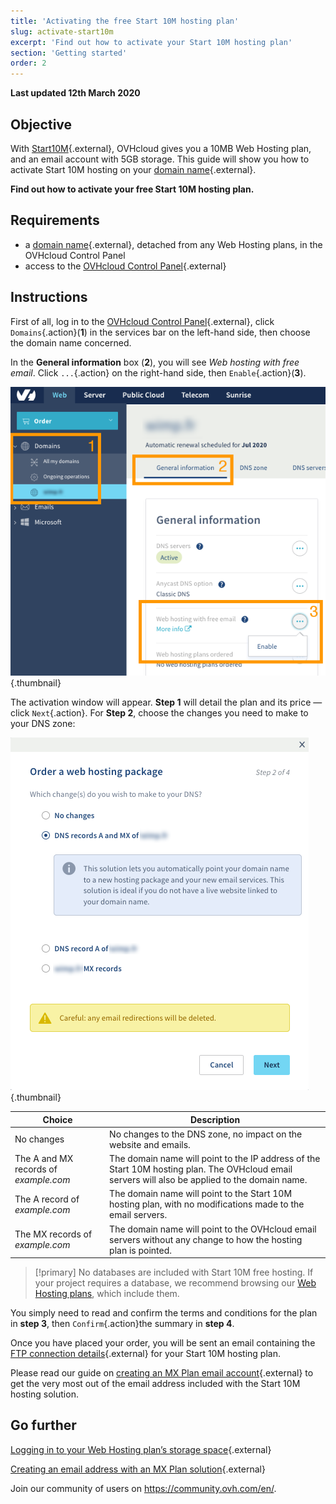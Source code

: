 ```yaml
---
title: 'Activating the free Start 10M hosting plan'
slug: activate-start10m
excerpt: 'Find out how to activate your Start 10M hosting plan'
section: 'Getting started'
order: 2
---
```


**Last updated 12th March 2020**

## Objective

With [Start10M](https://www.ovh.co.uk/domains/start10m_hosting_offer.xml){.external}, OVHcloud gives you a 10MB Web Hosting plan, and an email account with 5GB storage. This guide will show you how to activate Start 10M hosting on your [domain name](https://www.ovh.co.uk/domains/){.external}.

**Find out how to activate your free Start 10M hosting plan.**

## Requirements

- a [domain name](https://www.ovh.co.uk/domains/){.external}, detached from any Web Hosting plans, in the OVHcloud Control Panel
- access to the [OVHcloud Control Panel](https://www.ovh.com/auth/?action=gotomanager){.external}

## Instructions

First of all, log in to the [OVHcloud Control Panel](https://www.ovh.com/auth/?action=gotomanager){.external}, click `Domains`{.action}(**1**) in the services bar on the left-hand side, then choose the domain name concerned.

In the **General information** box (**2**), you will see *Web hosting with free email*. Click `...`{.action} on the right-hand side, then `Enable`{.action}(**3**).

![start10m](images/start10m-step1-01.png){.thumbnail}

The activation window will appear. **Step 1** will detail the plan and its price — click `Next`{.action}. For **Step 2**, choose the changes you need to make to your DNS zone:

![start10m](images/start10m-step1-02.png){.thumbnail}

| Choice                                       	| Description                                                                                                               								|
|--------------------------------------------	|-----------------------------------------------------------------------------------------------------------------------------------------------------------|
| No changes                           	| No changes to the DNS zone, no impact on the website and emails.                                               								|
| The A and MX records of *example.com* 	| The domain name will point to the IP address of the Start 10M hosting plan. The OVHcloud email servers will also be applied to the domain name. 	|
| The A record of *example.com*          	| The domain name will point to the Start 10M hosting plan, with no modifications made to the email servers.                             								|
| The MX records of *example.com*      	| The domain name will point to the OVHcloud email servers without any change to how the hosting plan is pointed.  								|

> [!primary]
> No databases are included with Start 10M free hosting. If your project requires a database, we recommend browsing our [Web Hosting plans](https://www.ovh.co.uk/web-hosting/), which include them.

You simply need to read and confirm the terms and conditions for the plan in **step 3**, then `Confirm`{.action}the summary in **step 4**.

Once you have placed your order, you will be sent an email containing the [FTP connection details](../log-in-to-storage-ftp-web-hosting/){.external} for your Start 10M hosting plan.

Please read our guide on [creating an MX Plan email account](../emails/hosted_email_how_to_set_up_an_email_address/){.external} to get the very most out of the email address included with the Start 10M hosting solution.

## Go further

[Logging in to your Web Hosting plan’s storage space](../log-in-to-storage-ftp-web-hosting/){.external}

[Creating an email address with an MX Plan solution](../emails/hosted_email_how_to_set_up_an_email_address/){.external}

Join our community of users on <https://community.ovh.com/en/>.
